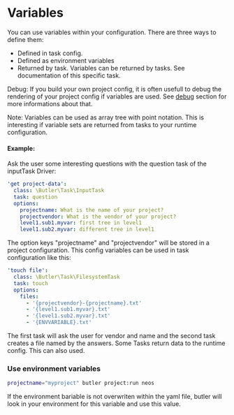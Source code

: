 # Variables

You can use variables within your configuration. There are three ways to define them:

- Defined in task config.
- Defined as environment variables
- Returned by task. Variables can be returned by tasks. See documentation of this specific task.

Debug: If you build your own project config, it is often usefull to debug the rendering of your project config if variables are used. See [debug](./debug.md) section for more informations about that.

Note: Variables can be used as array tree with point notation. This is interesting if variable sets are returned from tasks to your runtime configuration.

#### Example:

Ask the user some interesting questions with the question task of the inputTask Driver:
```yaml
'get project-data':
  class: \Butler\Task\InputTask
  task: question
  options:
    projectname: What is the name of your project?
    projectvendor: What is the vendor of your project?
    level1.sub1.myvar: first tree in level1
    level1.sub2.myvar: different tree in level1
 ```

The option keys "projectname" and "projectvendor" will be stored in a project configuration.
This config variables can be used in task configuration like this:
```yaml
'touch file':
  class: \Butler\Task\FilesystemTask
  task: touch
  options:
    files:
      - '{projectvendor}-{projectname}.txt'
      - '{level1.sub1.myvar}.txt'
      - '{level1.sub2.myvar}.txt'
      - '{ENVVARIABLE}.txt'
```
The first task will ask the user for vendor and name and the second task creates a file named by the answers.
Some Tasks return data to the runtime config. This can also used. 

### Use environment variables

```bash
projectname="myproject" butler project:run neos
```

If the environment bariable is not overwriten within the yaml file, butler will look in your environment for this variable and use this value.
